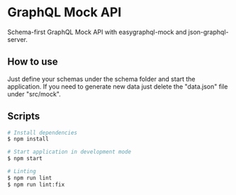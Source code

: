 # GraphQL Mock API

Schema-first GraphQL Mock API with easygraphql-mock and json-graphql-server.

## How to use

Just define your schemas under the schema folder and start the application.
If you need to generate new data just delete the "data.json" file under "src/mock".

## Scripts

```bash
# Install dependencies
$ npm install

# Start application in development mode
$ npm start

# Linting
$ npm run lint
$ npm run lint:fix
```
